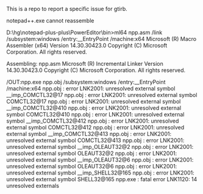 This is a repo to report a specific issue for gtirb.

notepad++.exe cannot reassemble

D:\hg\notepad-plus-plus\PowerEditor\bin>ml64 npp.asm /link /subsystem:windows /entry:__EntryPoint /machine:x64
Microsoft (R) Macro Assembler (x64) Version 14.30.30423.0
Copyright (C) Microsoft Corporation.  All rights reserved.

 Assembling: npp.asm
Microsoft (R) Incremental Linker Version 14.30.30423.0
Copyright (C) Microsoft Corporation.  All rights reserved.

/OUT:npp.exe
npp.obj
/subsystem:windows
/entry:__EntryPoint
/machine:x64
npp.obj : error LNK2001: unresolved external symbol __imp_COMCTL32@17
npp.obj : error LNK2001: unresolved external symbol COMCTL32@17
npp.obj : error LNK2001: unresolved external symbol __imp_COMCTL32@410
npp.obj : error LNK2001: unresolved external symbol COMCTL32@410
npp.obj : error LNK2001: unresolved external symbol __imp_COMCTL32@412
npp.obj : error LNK2001: unresolved external symbol COMCTL32@412
npp.obj : error LNK2001: unresolved external symbol __imp_COMCTL32@413
npp.obj : error LNK2001: unresolved external symbol COMCTL32@413
npp.obj : error LNK2001: unresolved external symbol __imp_OLEAUT32@2
npp.obj : error LNK2001: unresolved external symbol OLEAUT32@2
npp.obj : error LNK2001: unresolved external symbol __imp_OLEAUT32@6
npp.obj : error LNK2001: unresolved external symbol OLEAUT32@6
npp.obj : error LNK2001: unresolved external symbol __imp_SHELL32@165
npp.obj : error LNK2001: unresolved external symbol SHELL32@165
npp.exe : fatal error LNK1120: 14 unresolved externals